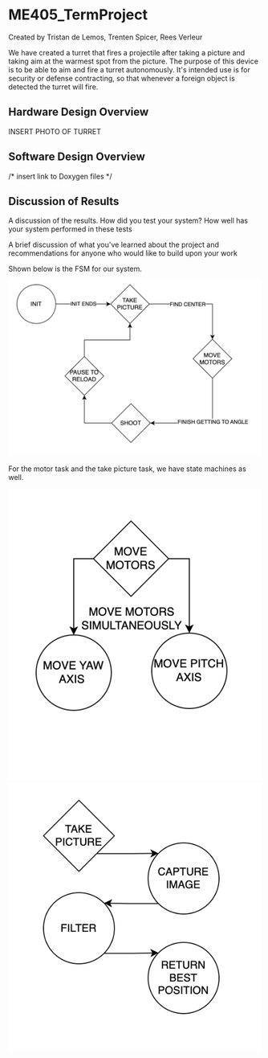 # ME405_TermProject
Created by Tristan de Lemos, Trenten Spicer, Rees Verleur

We have created a turret that fires a projectile after taking a picture and taking aim at the warmest spot from the picture. The purpose of this device is to be able to aim and fire a turret autonomously. It's intended use is for security or defense contracting, so that whenever a foreign object is detected the turret will fire.

## Hardware Design Overview

INSERT PHOTO OF TURRET


## Software Design Overview


/* insert link to Doxygen files */


## Discussion of Results

A discussion of the results.  How did you test your system?  How well has your system performed in these tests


A brief discussion of what you've learned about the project and recommendations for anyone who would like to build upon your work

Shown below is the FSM for our system.

![alt text](State_Diagram.png)

For the motor task and the take picture task, we have state machines as well.

![alt text](motor_task.png)
![alt text](picture_task.png)
